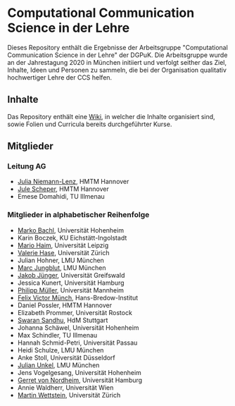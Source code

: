 # Computational Communication Science in der Lehre

Dieses Repository enthält die Ergebnisse der Arbeitsgruppe "Computational Communication Science in der Lehre" der DGPuK. Die Arbeitsgruppe wurde an der Jahrestagung 2020 in München initiiert und verfolgt seither das Ziel, Inhalte, Ideen und Personen zu sammeln, die bei der Organisation qualitativ hochwertiger Lehre der CCS helfen.

## Inhalte
Das Repository enthält eine [Wiki](https://github.com/Tarlanc/CCSL/wiki), in welcher die Inhalte organisiert sind, sowie Folien und Curricula bereits durchgeführter Kurse.

## Mitglieder
### Leitung AG
* [Julia Niemann-Lenz](https://github.com/xvariable), HMTM Hannover
* [Jule Scheper](https://github.com/JuleScheper), HMTM Hannover
* Emese Domahidi, TU Illmenau

### Mitglieder in alphabetischer Reihenfolge
* [Marko Bachl](https://github.com/bachl), Universität Hohenheim
* Karin Boczek, KU Eichstätt-Ingolstadt
* [Mario Haim](https://github.com/MarHai), Universität Leipzig
* [Valerie Hase](https://github.com/valeriehase), Universität Zürich
* Julian Hohner, LMU München
* [Marc Jungblut](https://github.com/MarcJungblut), LMU München
* [Jakob Jünger](https://github.com/strohne), Universität Greifswald
* Jessica Kunert, Universität Hamburg
* [Philipp Müller](https://github.com/kommueller), Universität Mannheim
* [Felix Victor Münch](https://github.com/FlxVctr), Hans-Bredow-Institut
* Daniel Possler, HMTM Hannover
* Elizabeth Prommer, Universität Rostock
* [Swaran Sandhu](https://github.com/swaransandhu), HdM Stuttgart
* Johanna Schäwel, Universität Hohenheim
* Max Schindler, TU Illmenau
* Hannah Schmid-Petri, Universität Passau
* Heidi Schulze, LMU München
* Anke Stoll, Universität Düsseldorf
* [Julian Unkel](https://github.com/joon-e), LMU München
* Jens Vogelgesang, Universität Hohenheim
* [Gerret von Nordheim](https://github.com/Gerretvn), Universität Hamburg
* Annie Waldherr, Universität Wien
* [Martin Wettstein](https://github.com/Tarlanc), Universität Zürich

